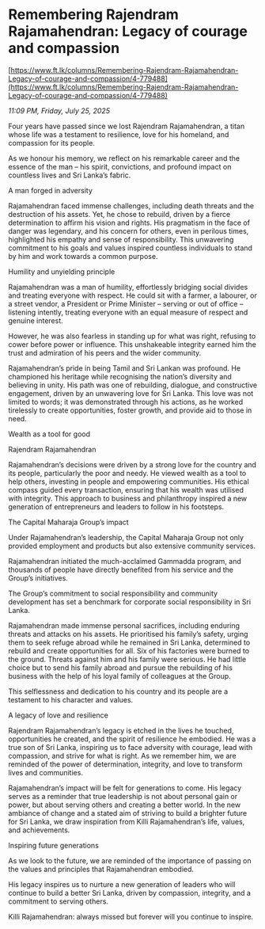 # Remembering Rajendram Rajamahendran: Legacy  of courage and compassion

[https://www.ft.lk/columns/Remembering-Rajendram-Rajamahendran-Legacy-of-courage-and-compassion/4-779488](https://www.ft.lk/columns/Remembering-Rajendram-Rajamahendran-Legacy-of-courage-and-compassion/4-779488)

*11:09 PM, Friday, July 25, 2025*

Four years have passed since we lost Rajendram Rajamahendran, a titan whose life was a testament to resilience, love for his homeland, and compassion for its people.

As we honour his memory, we reflect on his remarkable career and the essence of the man – his spirit, convictions, and profound impact on countless lives and Sri Lanka’s fabric.

A man forged in adversity

Rajamahendran faced immense challenges, including death threats and the destruction of his assets. Yet, he chose to rebuild, driven by a fierce determination to affirm his vision and rights. His pragmatism in the face of danger was legendary, and his concern for others, even in perilous times, highlighted his empathy and sense of responsibility. This unwavering commitment to his goals and values inspired countless individuals to stand by him and work towards a common purpose.

Humility and unyielding principle

Rajamahendran was a man of humility, effortlessly bridging social divides and treating everyone with respect. He could sit with a farmer, a labourer, or a street vendor, a President or Prime Minister – serving or out of office – listening intently, treating everyone with an equal measure of respect and genuine interest.

However, he was also fearless in standing up for what was right, refusing to cower before power or influence. This unshakeable integrity earned him the trust and admiration of his peers and the wider community.

Rajamahendran’s pride in being Tamil and Sri Lankan was profound. He championed his heritage while recognising the nation’s diversity and believing in unity. His path was one of rebuilding, dialogue, and constructive engagement, driven by an unwavering love for Sri Lanka. This love was not limited to words; it was demonstrated through his actions, as he worked tirelessly to create opportunities, foster growth, and provide aid to those in need.

Wealth as a tool for good

Rajendram Rajamahendran

Rajamahendran’s decisions were driven by a strong love for the country and its people, particularly the poor and needy. He viewed wealth as a tool to help others, investing in people and empowering communities. His ethical compass guided every transaction, ensuring that his wealth was utilised with integrity. This approach to business and philanthropy inspired a new generation of entrepreneurs and leaders to follow in his footsteps.

The Capital Maharaja Group’s impact

Under Rajamahendran’s leadership, the Capital Maharaja Group not only provided employment and products but also extensive community services.

Rajamahendran initiated the much-acclaimed Gammadda program, and thousands of people have directly benefited from his service and the Group’s initiatives.

The Group’s commitment to social responsibility and community development has set a benchmark for corporate social responsibility in Sri Lanka.

Rajamahendran made immense personal sacrifices, including enduring threats and attacks on his assets. He prioritised his family’s safety, urging them to seek refuge abroad while he remained in Sri Lanka, determined to rebuild and create opportunities for all. Six of his factories were burned to the ground. Threats against him and his family were serious. He had little choice but to send his family abroad and pursue the rebuilding of his business with the help of his loyal family of colleagues at the Group.

This selflessness and dedication to his country and its people are a testament to his character and values.

A legacy of love and resilience

Rajendram Rajamahendran’s legacy is etched in the lives he touched, opportunities he created, and the spirit of resilience he embodied. He was a true son of Sri Lanka, inspiring us to face adversity with courage, lead with compassion, and strive for what is right. As we remember him, we are reminded of the power of determination, integrity, and love to transform lives and communities.

Rajamahendran’s impact will be felt for generations to come. His legacy serves as a reminder that true leadership is not about personal gain or power, but about serving others and creating a better world. In the new ambiance of change and a stated aim of striving to build a brighter future for Sri Lanka, we draw inspiration from Killi Rajamahendran’s life, values, and achievements.

Inspiring future generations

As we look to the future, we are reminded of the importance of passing on the values and principles that Rajamahendran embodied.

His legacy inspires us to nurture a new generation of leaders who will continue to build a better Sri Lanka, driven by compassion, integrity, and a commitment to serving others.

Killi Rajamahendran: always missed but forever will you continue to inspire.

